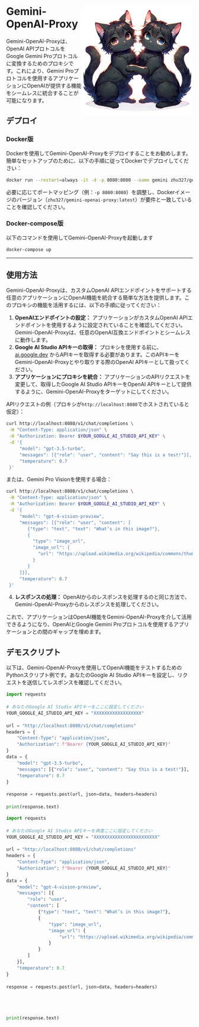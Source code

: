 <h1>
<img src="https://raw.githubusercontent.com/Sunwood-ai-labs/gemini-openai-proxy/main/docs/geminicat.png" height=300px align="right"/>
Gemini-OpenAI-Proxy
</h1>

Gemini-OpenAI-Proxyは、OpenAI APIプロトコルをGoogle Gemini Proプロトコルに変換するためのプロキシです。これにより、Gemini Proプロトコルを使用するアプリケーションにOpenAIが提供する機能をシームレスに統合することが可能になります。



## デプロイ

### Docker版

Dockerを使用してGemini-OpenAI-Proxyをデプロイすることをお勧めします。簡単なセットアップのために、以下の手順に従ってDockerでデプロイしてください：

```bash
docker run --restart=always -it -d -p 8080:8080 --name gemini zhu327/gemini-openai-proxy:latest
```

必要に応じてポートマッピング（例：`-p 8080:8080`）を調整し、Dockerイメージのバージョン（`zhu327/gemini-openai-proxy:latest`）が要件と一致していることを確認してください。

### Docker-compose版


以下のコマンドを使用してGemini-OpenAI-Proxyを起動します

```bash
docker-compose up
```

---
## 使用方法

Gemini-OpenAI-Proxyは、カスタムOpenAI APIエンドポイントをサポートする任意のアプリケーションにOpenAI機能を統合する簡単な方法を提供します。このプロキシの機能を活用するには、以下の手順に従ってください： 
1. **OpenAIエンドポイントの設定：** 
アプリケーションがカスタムOpenAI APIエンドポイントを使用するように設定されていることを確認してください。Gemini-OpenAI-Proxyは、任意のOpenAI互換エンドポイントとシームレスに動作します。 
2. **Google AI Studio APIキーの取得：** 
プロキシを使用する前に、[ai.google.dev](https://ai.google.dev/)  からAPIキーを取得する必要があります。このAPIキーをGemini-OpenAI-Proxyとやり取りする際のOpenAI APIキーとして扱ってください。 
3. **アプリケーションにプロキシを統合：** 
アプリケーションのAPIリクエストを変更して、取得したGoogle AI Studio APIキーをOpenAI APIキーとして提供するように、Gemini-OpenAI-Proxyをターゲットにしてください。

APIリクエストの例（プロキシが`http://localhost:8080`でホストされていると仮定）：

```bash
curl http://localhost:8080/v1/chat/completions \
 -H "Content-Type: application/json" \
 -H "Authorization: Bearer $YOUR_GOOGLE_AI_STUDIO_API_KEY" \
 -d '{
     "model": "gpt-3.5-turbo",
     "messages": [{"role": "user", "content": "Say this is a test!"}],
     "temperature": 0.7
 }'
```



または、Gemini Pro Visionを使用する場合：

```bash
curl http://localhost:8080/v1/chat/completions \
 -H "Content-Type: application/json" \
 -H "Authorization: Bearer $YOUR_GOOGLE_AI_STUDIO_API_KEY" \
 -d '{
     "model": "gpt-4-vision-preview",
     "messages": [{"role": "user", "content": [
        {"type": "text", "text": "What’s in this image?"},
        {
          "type": "image_url",
          "image_url": {
            "url": "https://upload.wikimedia.org/wikipedia/commons/thumb/d/dd/Gfp-wisconsin-madison-the-nature-boardwalk.jpg/2560px-Gfp-wisconsin-madison-the-nature-boardwalk.jpg"
          }
        }
     ]}],
     "temperature": 0.7
 }'
``` 
4. **レスポンスの処理：** 
OpenAIからのレスポンスを処理するのと同じ方法で、Gemini-OpenAI-Proxyからのレスポンスを処理してください。

これで、アプリケーションはOpenAI機能をGemini-OpenAI-Proxyを介して活用できるようになり、OpenAIとGoogle Gemini Proプロトコルを使用するアプリケーションとの間のギャップを埋めます。



## デモスクリプト

以下は、Gemini-OpenAI-Proxyを使用してOpenAI機能をテストするためのPythonスクリプト例です。あなたのGoogle AI Studio APIキーを設定し、リクエストを送信してレスポンスを確認してください。

```python
import requests

# あなたのGoogle AI Studio APIキーをここに設定してください
YOUR_GOOGLE_AI_STUDIO_API_KEY = "XXXXXXXXXXXXXXXXXX"

url = "http://localhost:8080/v1/chat/completions"
headers = {
    "Content-Type": "application/json",
    "Authorization": f"Bearer {YOUR_GOOGLE_AI_STUDIO_API_KEY}"
}
data = {
    "model": "gpt-3.5-turbo",
    "messages": [{"role": "user", "content": "Say this is a test!"}],
    "temperature": 0.7
}

response = requests.post(url, json=data, headers=headers)

print(response.text)
```



```python
import requests

# あなたのGoogle AI Studio APIキーを再度ここに設定してください
YOUR_GOOGLE_AI_STUDIO_API_KEY = "XXXXXXXXXXXXXXXXXXXXXXXX"

url = "http://localhost:8080/v1/chat/completions"
headers = {
    "Content-Type": "application/json",
    "Authorization": f"Bearer {YOUR_GOOGLE_AI_STUDIO_API_KEY}"
}
data = {
    "model": "gpt-4-vision-preview",
    "messages": [{
        "role": "user",
        "content": [
            {"type": "text", "text": "What’s in this image?"},
            {
                "type": "image_url",
                "image_url": {
                    "url": "https://upload.wikimedia.org/wikipedia/commons/thumb/d/dd/Gfp-wisconsin-madison-the-nature-boardwalk.jpg/2560px-Gfp-wisconsin-madison-the-nature-boardwalk.jpg"
                }
            }
        ]
    }],
    "temperature": 0.7
}

response = requests.post(url, json=data, headers=headers)




print(response.text)
```
